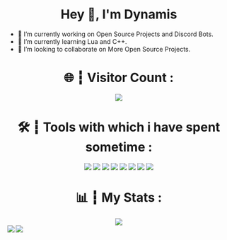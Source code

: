 <h1 align="center">Hey 👋, I'm Dynamis</h1>

- 🔭 I’m currently working on Open Source Projects and Discord Bots.
- 🌱 I’m currently learning Lua and C++.
- 👯 I’m looking to collaborate on More Open Source Projects.

<h1 align="center">🌐 ┇ Visitor Count :</h1>
<p align="center"><img src="https://profile-counter.glitch.me/Dynamis207/count.svg"/>

<h1 align="center">🛠️ ┇ Tools with which i have spent sometime :</h1>
<p align="center"><img src="https://img.shields.io/badge/node.js%20-%2343853D.svg?&style=for-the-badge&logo=node.js&logoColor=white"/>   <img src="https://img.shields.io/badge/javascript%20-%23323330.svg?&style=for-the-badge&logo=javascript&logoColor=%23F7DF1E"/>   <img src="https://img.shields.io/badge/html5%20-%23E34F26.svg?&style=for-the-badge&logo=html5&logoColor=white"/>   <img src="https://img.shields.io/badge/css3%20-%231572B6.svg?&style=for-the-badge&logo=css3&logoColor=white"/>   <img src="https://img.shields.io/badge/python%20-%2314354C.svg?&style=for-the-badge&logo=python&logoColor=white"/>   <img src="https://img.shields.io/badge/github%20-%23121011.svg?&style=for-the-badge&logo=github&logoColor=white"/>   <img src="https://img.shields.io/badge/heroku%20-%23430098.svg?&style=for-the-badge&logo=heroku&logoColor=white"/>     <img src ="https://img.shields.io/badge/MongoDB-%234ea94b.svg?&style=for-the-badge&logo=mongodb&logoColor=white"/></p>

<h1 align="center">📊 ┇ My Stats :</h1>
<div align="center"><img src="https://github-profile-trophy.vercel.app/?username=Dynamis207&theme=dracula&count_private=true"></div>
<img align="left" src="https://github-readme-stats.vercel.app/api?username=dynamis207&show_icons=true&hide_border=true&theme=tokyonight"><img align="left" src="https://github-readme-stats.vercel.app/api/top-langs/?username=Dynamis207">
